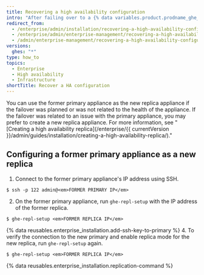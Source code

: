 ```yaml
---
title: Recovering a high availability configuration
intro: "After failing over to a {% data variables.product.prodname_ghe_server %} appliance, you should regain redundancy as soon as possible rather than rely on a single appliance."
redirect_from:
  - /enterprise/admin/installation/recovering-a-high-availability-configuration
  - /enterprise/admin/enterprise-management/recovering-a-high-availability-configuration
  - /admin/enterprise-management/recovering-a-high-availability-configuration
versions:
  ghes: "*"
type: how_to
topics:
  - Enterprise
  - High availability
  - Infrastructure
shortTitle: Recover a HA configuration
---
```


You can use the former primary appliance as the new replica appliance if the failover was planned or was not related to the health of the appliance. If the failover was related to an issue with the primary appliance, you may prefer to create a new replica appliance. For more information, see "[Creating a high availability replica](/enterprise/{{ currentVersion }}/admin/guides/installation/creating-a-high-availability-replica/)."

## Configuring a former primary appliance as a new replica

1. Connect to the former primary appliance's IP address using SSH.

```shell
$ ssh -p 122 admin@<em>FORMER PRIMARY IP</em>
```

2. On the former primary appliance, run `ghe-repl-setup` with the IP address of the former replica.

```shell
$ ghe-repl-setup <em>FORMER REPLICA IP</em>
```

{% data reusables.enterprise_installation.add-ssh-key-to-primary %} 4. To verify the connection to the new primary and enable replica mode for the new replica, run `ghe-repl-setup` again.

```shell
$ ghe-repl-setup <em>FORMER REPLICA IP</em>
```

{% data reusables.enterprise_installation.replication-command %}
